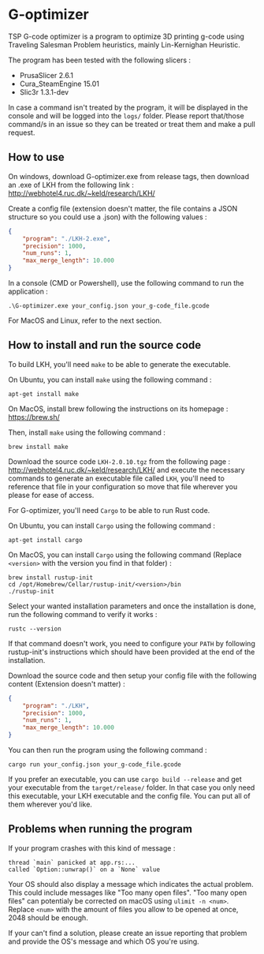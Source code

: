 # G-optimizer

TSP G-code optimizer is a program to optimize 3D printing g-code using Traveling Salesman Problem heuristics, mainly Lin-Kernighan Heuristic.

The program has been tested with the following slicers :
- PrusaSlicer 2.6.1
- Cura_SteamEngine 15.01
- Slic3r 1.3.1-dev

In case a command isn't treated by the program, it will be displayed in the console and will be logged into the `logs/` folder.
Please report that/those command/s in an issue so they can be treated or treat them and make a pull request.

## How to use

On windows, download G-optimizer.exe from release tags, then download an .exe of LKH from the following link : http://webhotel4.ruc.dk/~keld/research/LKH/

Create a config file (extension doesn't matter, the file contains a JSON structure so you could use a .json) with the following values :
```JSON
{
    "program": "./LKH-2.exe",
    "precision": 1000,
    "num_runs": 1,
    "max_merge_length": 10.000
}
```

In a console (CMD or Powershell), use the following command to run the application :
```
.\G-optimizer.exe your_config.json your_g-code_file.gcode
```

For MacOS and Linux, refer to the next section.

## How to install and run the source code

To build LKH, you'll need `make` to be able to generate the executable.

On Ubuntu, you can install `make` using the following command : 
```
apt-get install make
```

On MacOS, install brew following the instructions on its homepage : https://brew.sh/

Then, install `make` using the following command :
```
brew install make
```

Download the source code `LKH-2.0.10.tgz` from the following page : http://webhotel4.ruc.dk/~keld/research/LKH/ and execute the necessary commands to generate an executable file called `LKH`, you'll need to reference that file in your configuration so move that file wherever you please for ease of access.

For G-optimizer, you'll need `Cargo` to be able to run Rust code.

On Ubuntu, you can install `Cargo` using the following command :
```
apt-get install cargo
```

On MacOS, you can install `Cargo` using the following command (Replace `<version>` with the version you find in that folder) :
```
brew install rustup-init
cd /opt/Homebrew/Cellar/rustup-init/<version>/bin
./rustup-init
```

Select your wanted installation parameters and once the installation is done, run the following command to verify it works :
```
rustc --version
```

If that command doesn't work, you need to configure your `PATH` by following rustup-init's instructions which should have been provided at the end of the installation.

Download the source code and then setup your config file with the following content (Extension doesn't matter) :
```JSON
{
    "program": "./LKH",
    "precision": 1000,
    "num_runs": 1,
    "max_merge_length": 10.000
}
```

You can then run the program using the following command :
```
cargo run your_config.json your_g-code_file.gcode
```

If you prefer an executable, you can use `cargo build --release` and get your executable from the `target/release/` folder. In that case you only need this executable, your LKH executable and the config file. You can put all of them wherever you'd like.

## Problems when running the program

If your program crashes with this kind of message :
```
thread `main` panicked at app.rs:...
called `Option::unwrap()` on a `None` value
```

Your OS should also display a message which indicates the actual problem. This could include messages like "Too many open files". "Too many open files" can potentialy be corrected on macOS using `ulimit -n <num>`. Replace `<num>` with the amount of files you allow to be opened at once, 2048 should be enough. 

If your can't find a solution, please create an issue reporting that problem and provide the OS's message and which OS you're using.